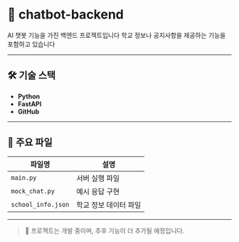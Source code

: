 # 💬 chatbot-backend

AI 챗봇 기능을 가진 백엔드 프로젝트입니다
학교 정보나 공지사항을 제공하는 기능을 포함하고 있습니다

---

## 🛠️ 기술 스택

- **Python**  
- **FastAPI**  
- **GitHub**

---

## 📁 주요 파일

| 파일명             | 설명                 |
|------------------|--------------------|
| `main.py`        | 서버 실행 파일         |
| `mock_chat.py`   | 예시 응답 구현         |
| `school_info.json` | 학교 정보 데이터 파일 |

---

> 🚧 프로젝트는 개발 중이며, 추후 기능이 더 추가될 예정입니다.
